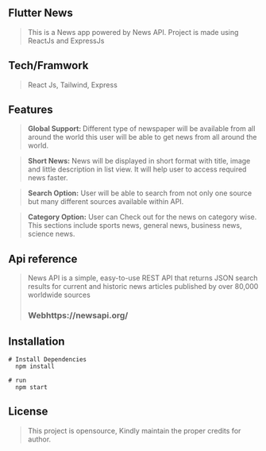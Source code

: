 ## Flutter News
> This is a News app powered by News API. Project is made using ReactJs and ExpressJs

## Tech/Framwork

> React Js,
> Tailwind,
> Express

## Features

> <b>Global Support: </b> Different type of newspaper will be available from all around the world  this user will be able to get news from all around the world.

> <b>Short News:</b> News will be displayed in short format with title, image and little description in list view. It will help user to access required news faster.

> <b>Search Option:</b> User will be able to search from not only one source but many different sources available within API.

> <b>Category Option:</b> User can Check out for the news on category wise. This sections include sports news, general news, business news, science news. 
 
<!-- Sharing: User will be able to share news easily on social media. -->

## Api reference
> News API is a simple, easy-to-use REST API that returns JSON search results for current and historic news articles published by over 80,000 worldwide sources
> ### Webhttps://newsapi.org/


## Installation
```
# Install Dependencies
  npm install

# run
  npm start
```

## License
> This project is opensource, Kindly maintain the proper credits for author.
